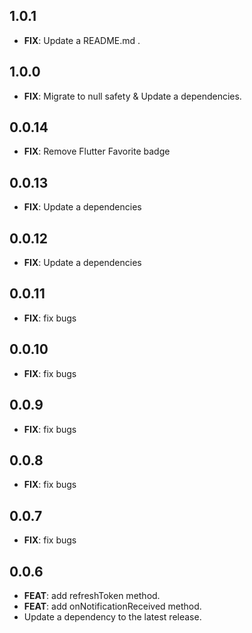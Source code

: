 ## 1.0.1
 - **FIX**:   Update a README.md .

## 1.0.0
 - **FIX**: Migrate to null safety & Update a dependencies.

## 0.0.14
 - **FIX**: Remove Flutter Favorite badge

## 0.0.13
 - **FIX**: Update a dependencies
 
 ## 0.0.12
  - **FIX**: Update a dependencies
  
## 0.0.11
 - **FIX**: fix bugs

## 0.0.10
 - **FIX**: fix bugs

## 0.0.9
 - **FIX**: fix bugs

## 0.0.8
 - **FIX**: fix bugs

## 0.0.7
 - **FIX**: fix bugs
 
## 0.0.6

 - **FEAT**: add refreshToken method.
 - **FEAT**: add onNotificationReceived method.
 - Update a dependency to the latest release.


